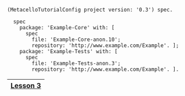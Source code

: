 `(MetacelloTutorialConfig project version: '0.3') spec.`

```
  spec 
    package: 'Example-Core' with: [
      spec 
        file: 'Example-Core-anon.10';
        repository: 'http://www.example.com/Example'. ];
    package: 'Example-Tests' with: [
      spec 
        file: 'Example-Tests-anon.3';
        repository: 'http://www.example.com/Example'. ].
```

|[Lesson 3](Lesson03.md)|
|:----------------------|